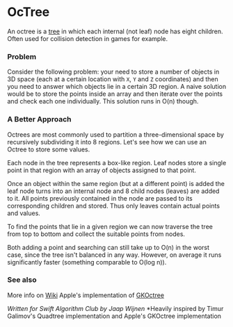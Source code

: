 # OcTree

An octree is a [tree](https://github.com/raywenderlich/swift-algorithm-club/tree/master/Tree) in which each internal (not leaf) node has eight children. Often used for collision detection in games for example.

### Problem

Consider the following problem: your need to store a number of objects in 3D space (each at a certain location with `X`, `Y` and `Z` coordinates) and then you need to answer which objects lie in a certain 3D region. A naive solution would be to store the points inside an array and then iterate over the points and check each one individually. This solution runs in O(n) though.

### A Better Approach

Octrees are most commonly used to partition a three-dimensional space by recursively subdividing it into 8 regions. Let's see how we can use an Octree to store some values.

Each node in the tree represents a box-like region. Leaf nodes store a single point in that region with an array of objects assigned to that point.

Once an object within the same region (but at a different point) is added the leaf node turns into an internal node and 8 child nodes (leaves) are added to it. All points previously contained in the node are passed to its corresponding children and stored. Thus only leaves contain actual points and values.

To find the points that lie in a given region we can now traverse the tree from top to bottom and collect the suitable points from nodes.

Both adding a point and searching can still take up to O(n) in the worst case, since the tree isn't balanced in any way. However, on average it runs significantly faster (something comparable to O(log n)).

### See also

More info on [Wiki](https://en.wikipedia.org/wiki/Octree)
Apple's implementation of [GKOctree](https://developer.apple.com/documentation/gameplaykit/gkoctree)

*Written for Swift Algorithm Club by Jaap Wijnen*
*Heavily inspired by Timur Galimov's Quadtree implementation and Apple's GKOctree implementation
